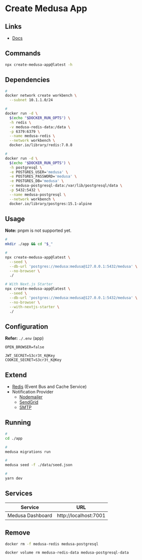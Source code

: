 # Create Medusa App

<!--
admin
backend
storefront
-->

## Links

- [Docs](https://docs.medusajs.com/create-medusa-app)

## Commands

```sh
npx create-medusa-app@latest -h
```

## Dependencies

```sh
#
docker network create workbench \
  --subnet 10.1.1.0/24

#
docker run -d \
  $(echo "$DOCKER_RUN_OPTS") \
  -h redis \
  -v medusa-redis-data:/data \
  -p 6379:6379 \
  --name medusa-redis \
  --network workbench \
  docker.io/library/redis:7.0.8

#
docker run -d \
  $(echo "$DOCKER_RUN_OPTS") \
  -h postgresql \
  -e POSTGRES_USER='medusa' \
  -e POSTGRES_PASSWORD='medusa' \
  -e POSTGRES_DB='medusa' \
  -v medusa-postgresql-data:/var/lib/postgresql/data \
  -p 5432:5432 \
  --name medusa-postgresql \
  --network workbench \
  docker.io/library/postgres:15.1-alpine
```

## Usage

**Note:** pnpm is not supported yet.

```sh
#
mkdir ./app && cd "$_"

#
npx create-medusa-app@latest \
  --seed \
  --db-url 'postgres://medusa:medusa@127.0.0.1:5432/medusa' \
  --no-browser \
  ./

# With Next.js Starter
npx create-medusa-app@latest \
  --seed \
  --db-url 'postgres://medusa:medusa@127.0.0.1:5432/medusa' \
  --no-browser \
  --with-nextjs-starter \
  ./
```

## Configuration

**Refer:** `./.env` (app)

```env
OPEN_BROWSER=false

JWT_SECRET=S3cr3t_K@Key
COOKIE_SECRET=S3cr3t_K@Key
```

## Extend

- [Redis](./extend/redis.md) (Event Bus and Cache Service)
- Notification Provider
  - [Nodemailer](./extend/nodemailer.md)
  - [SendGrid](./extend/sendgrid.md)
  - [SMTP](./extend/smtp.md)

## Running

```sh
#
cd ./app

#
medusa migrations run

#
medusa seed -f ./data/seed.json

#
yarn dev
```

## Services

| Service          | URL                   |
| ---------------- | --------------------- |
| Medusa Dashboard | http://localhost:7001 |

## Remove

```sh
docker rm -f medusa-redis medusa-postgresql

docker volume rm medusa-redis-data medusa-postgresql-data
```
